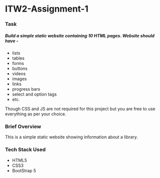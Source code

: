 # ITW2-Assignment-1

### Task

##### Build a simple static website containing 10 HTML pages. Website should have -

- lists
- tables
- forms
- buttons
- videos
- images
- links
- progress bars
- select and option tags
- etc.

Though CSS and JS are not required for this project but you are free to use everything as per your choice.

### Brief Overview

This is a simple static website showing information about a library.

### Tech Stack Used

- HTML5
- CSS3
- BootStrap 5

